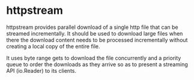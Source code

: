 # httpstream

httpstream provides parallel download of a single http file that can be streamed incrementally.
It should be used to download large files when there the download content needs to be
processed incrementally without creating a local copy of the entire file.

It uses byte range gets to download the file concurrently and a priority queue to order
the downloads as they arrive so as to present a streaming API (io.Reader) to its clients.
